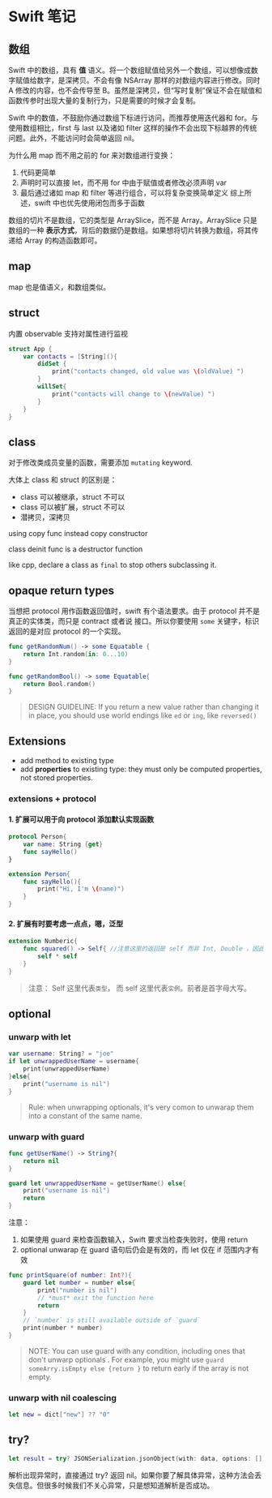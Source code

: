 # Swift 笔记

## 数组

Swift 中的数组，具有 __值__ 语义。将一个数组赋值给另外一个数组，可以想像成数字赋值给数字，是深拷贝。不会有像 NSArray 那样的对数组内容进行修改。同时 A 修改的内容，也不会传导至 B。虽然是深拷贝，但“写时复制”保证不会在赋值和函数传参时出现大量的复制行为，只是需要的时候才会复制。

Swift 中的数值，不鼓励你通过数组下标进行访问，而推荐使用迭代器和 for。与使用数组相比，first 与 last 以及诸如 filter 这样的操作不会出现下标越界的传统问题。此外，不能访问时会简单返回 nil。

为什么用 map 而不用之前的 for 来对数组进行变换：

1. 代码更简单
2. 声明时可以直接 let，而不用 for 中由于赋值或者修改必须声明 var
3. 最后通过诸如 map 和 filter 等进行组合，可以将复杂变换简单定义
综上所述，swift 中也优先使用闭包而多于函数

数组的切片不是数组，它的类型是 ArraySlice，而不是 Array。ArraySlice 只是数组的一种 __表示方式__，背后的数据仍是数组。如果想将切片转换为数组，将其传递给 Array 的构造函数即可。

## map

map 也是值语义，和数组类似。

## struct

内置 observable 支持对属性进行监视

```swift
struct App {
    var contacts = [String](){
        didSet {
            print("contacts changed, old value was \(oldValue) ")
        }
        willSet{
            print("contacts will change to \(newValue) ")
        }
    }
}
```

## class

对于修改类成员变量的函数，需要添加 `mutating` keyword.

大体上 class 和 struct 的区别是：

- class 可以被继承，struct 不可以
- class 可以被扩展，struct 不可以
- 潜拷贝，深拷贝

using copy func instead copy constructor

class deinit func is a destructor function

like cpp, declare a class as `final` to stop others subclassing it.

## opaque return types

当想把 protocol 用作函数返回值时，swift 有个语法要求。由于 protocol 并不是真正的实体类，而只是 contract 或者说 接口。所以你要使用 `some` 关键字，标识返回的是对应 protocol 的一个实现。

```swift
func getRandomNum() -> some Equatable {
    return Int.random(in: 0...10)
}

func getRandomBool() -> some Equatable{
    return Bool.random()
}
```

> DESIGN GUIDELINE: If you return a new value rather than changing it in place, you should use world endings like `ed` or `ing`, like `reversed()`

## Extensions

- add method to existing type
- add __properties__ to existing type: they must only be computed properties, not stored properties.

### extensions + protocol

#### 1. 扩展可以用于向 protocol 添加默认实现函数

```Swift
protocol Person{
    var name: String {get}
    func sayHello()
}

extension Person{
    func sayHello(){
        print("Hi, I'm \(name)")
    }
}
```

#### 2. 扩展有时要考虑一点点，嗯，泛型

```Swift
extension Numberic{
    func squared() -> Self{ //注意这里的返回是 self 而非 Int, Double ，因此此时不知道具体类是什么，所以返回 self
        self * self
    }
}
```
> 注意： Self 这里代表`类型`， 而 self 这里代表`实例`。前者是首字母大写。

## optional

### unwarp with let

```Swift
var username: String? = "joe"
if let unwrappedUserName = username{
    print(unwrappedUserName)
}else{
    print("username is nil")
}
```

> Rule: when unwrapping optionals, it's very comon to unwarap them into a constant of the same name.

### unwarp with guard

```Swift
func getUserName() -> String?{
    return nil
}

guard let unwrappedUserName = getUserName() else{
    print("username is nil")
    return
}
```

注意：

1. 如果使用 guard 来检查函数输入，Swift 要求当检查失败时，使用 return
2. optional unwarap 在 guard 语句后仍会是有效的，而 let 仅在 if 范围内才有效

```Swift
func printSquare(of number: Int?){
    guard let number = number else{
        print("number is nil")
        // *must* exit the function here
        return
    }
    // `number` is still available outside of `guard`
    print(number * number)
}
```

> NOTE: You can use guard with any condition, including ones that don't unwarp optionals . For example, you might use ```guard someArry.isEmpty else {return }``` to return early if the array is not empty.


### unwarp with nil coalescing

```Swift
let new = dict["new"] ?? "0"
```

## try?

```Swift
let result = try? JSONSerialization.jsonObject(with: data, options: [])
```

解析出现异常时，直接通过 try? 返回 nil。如果你要了解具体异常，这种方法会丢失信息。但很多时候我们不关心异常，只是想知道解析是否成功。

